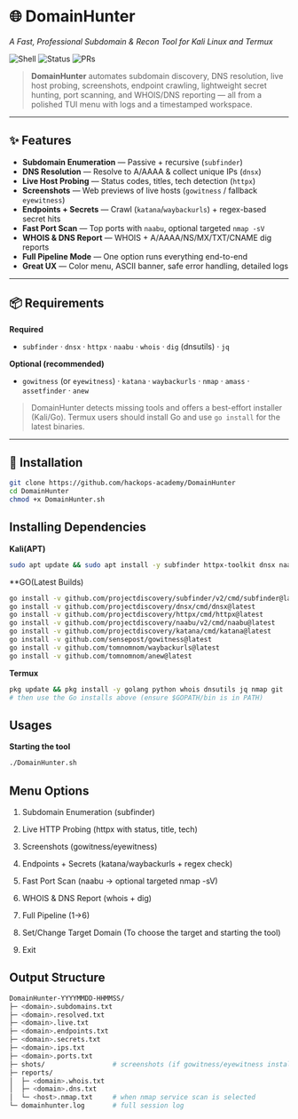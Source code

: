 # 🌐 DomainHunter
_A Fast, Professional Subdomain & Recon Tool for Kali Linux and Termux_


![Shell](https://img.shields.io/badge/Made%20with-Bash-blue)
![Status](https://img.shields.io/badge/Status-Active-success)
![PRs](https://img.shields.io/badge/PRs-welcome-brightgreen)

> **DomainHunter** automates subdomain discovery, DNS resolution, live host probing, screenshots, endpoint crawling, lightweight secret hunting, port scanning, and WHOIS/DNS reporting — all from a polished TUI menu with logs and a timestamped workspace.

---

## ✨ Features

- **Subdomain Enumeration** — Passive + recursive (`subfinder`)  
- **DNS Resolution** — Resolve to A/AAAA & collect unique IPs (`dnsx`)  
- **Live Host Probing** — Status codes, titles, tech detection (`httpx`)  
- **Screenshots** — Web previews of live hosts (`gowitness` / fallback `eyewitness`)  
- **Endpoints + Secrets** — Crawl (`katana`/`waybackurls`) + regex-based secret hits  
- **Fast Port Scan** — Top ports with `naabu`, optional targeted `nmap -sV`  
- **WHOIS & DNS Report** — WHOIS + A/AAAA/NS/MX/TXT/CNAME dig reports  
- **Full Pipeline Mode** — One option runs everything end-to-end  
- **Great UX** — Color menu, ASCII banner, safe error handling, detailed logs



---

## 📦 Requirements

**Required**
- `subfinder` · `dnsx` · `httpx` · `naabu` · `whois` · `dig` (dnsutils) · `jq`

**Optional (recommended)**
- `gowitness` (or `eyewitness`) · `katana` · `waybackurls` · `nmap` · `amass` · `assetfinder` · `anew`

> DomainHunter detects missing tools and offers a best-effort installer (Kali/Go). Termux users should install Go and use `go install` for the latest binaries.

---

## 🔧 Installation

```bash
git clone https://github.com/hackops-academy/DomainHunter
cd DomainHunter
chmod +x DomainHunter.sh
```

## Installing Dependencies

**Kali(APT)**
```bash
sudo apt update && sudo apt install -y subfinder httpx-toolkit dnsx naabu whois dnsutils jq nmap
```

**GO(Latest Builds)
```bash
go install -v github.com/projectdiscovery/subfinder/v2/cmd/subfinder@latest
go install -v github.com/projectdiscovery/dnsx/cmd/dnsx@latest
go install -v github.com/projectdiscovery/httpx/cmd/httpx@latest
go install -v github.com/projectdiscovery/naabu/v2/cmd/naabu@latest
go install -v github.com/projectdiscovery/katana/cmd/katana@latest
go install -v github.com/sensepost/gowitness@latest
go install -v github.com/tomnomnom/waybackurls@latest
go install -v github.com/tomnomnom/anew@latest
```

**Termux**
```bash
pkg update && pkg install -y golang python whois dnsutils jq nmap git
# then use the Go installs above (ensure $GOPATH/bin is in PATH)
```

## Usages

**Starting the tool**
```bash
./DomainHunter.sh
```

## Menu Options

1. Subdomain Enumeration (subfinder)

2. Live HTTP Probing (httpx with status, title, tech)

3. Screenshots (gowitness/eyewitness)

4. Endpoints + Secrets (katana/waybackurls + regex check)

5. Fast Port Scan (naabu → optional targeted nmap -sV)

6. WHOIS & DNS Report (whois + dig)

7. Full Pipeline (1→6)

8. Set/Change Target Domain (To choose the target and starting the tool)

9. Exit


## Output Structure 

```bash
DomainHunter-YYYYMMDD-HHMMSS/
├─ <domain>.subdomains.txt
├─ <domain>.resolved.txt
├─ <domain>.live.txt
├─ <domain>.endpoints.txt
├─ <domain>.secrets.txt
├─ <domain>.ips.txt
├─ <domain>.ports.txt
├─ shots/                 # screenshots (if gowitness/eyewitness installed)
├─ reports/
│  ├─ <domain>.whois.txt
│  ├─ <domain>.dns.txt
│  └─ <host>.nmap.txt     # when nmap service scan is selected
└─ domainhunter.log       # full session log
```





